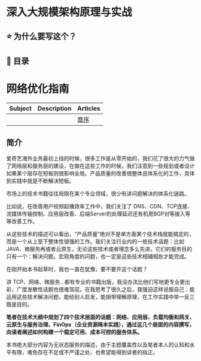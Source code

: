 # 深入大规模架构原理与实战

## ⭐️ 为什么要写这个？


## 📖 目录

# 网络优化指南

| Subject | Description | Articles |
|:-------:|:-------:|:------|
|||[章序](contents/chapter1/intro.md)|





## 简介


爱奇艺海外业务最初上线的时候，很多工作是从零开始的，我们花了很大的力气做了网络层和服务层的建设，在做在这些工作的时候，我们注意到一些规划或者设计如果某个层存在短板则很影响全局。产品质量的改善很整体且体系化的工作，具体到实践中就是不断解决短板。

市场上的技术书籍往往局限在某个专业领域，很少有讲问题解决的体系化链路。

比如说，在改善用户视频起播效率工作中，我们关注了 DNS、CDN、TCP连接、流媒体传输控制、应用层改善、后端Server的处理延迟还有机房BGP对等接入等等改善工作。

从这些技术的描述可以看出，“产品质量”绝对不是单方面某个技术栈就能搞定的，而是一个从上至下整体性很强的工作。我们关注行业内的一些技术话题：比如JAVA、微服务再或者云原生，无论这些技术或者理念多么先进，它们的服务目的只有一个：解决问题。宏观角度的问题，也一定是这些技术相辅相佐才能完成。

在刚开始本书起草时，我也一直在犹豫，要不要开这个话题？

讲 TCP、网络、微服务...都有专业的书籍出版，我没办法比他们写地更专业更出彩，广度发散性话题也很难驾驭。在我思考了很久之后，我强迫这样说服自己：能运用这些技术解决问题，能给别人启发，能捎带理解原理，在工作实践中举一反三既是目的。

**笔者在技术大纲中规划了四个技术层面的话题：网络、应用层、负载均衡和网关、云原生与服务治理、FinOps（企业资源降本实践），通过这几个层面的内容撰写，向读者阐述如何构建一个稳定可用、成本可控的服务体系。**

本书绝大部分内容为无状态服务的描述，由于主题覆盖性以及笔者本人的认知和水平有限，难免存在不足或不严谨之处，也希望能得到读者的指正。

